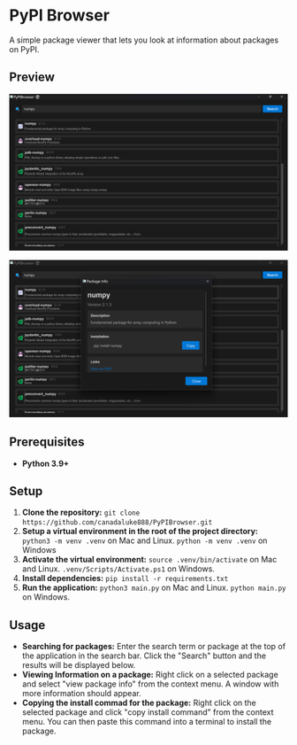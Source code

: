 # PyPI Browser

A simple package viewer that lets you look at information about packages on PyPI.

## Preview
![App screenshot for search results by searching numpy](screenshots/SearchResultsSS.png)

![App Screenshot for detailed view of package information](screenshots/PackageInfoSS.png)

## Prerequisites
- **Python 3.9+**

## Setup
1. **Clone the repository:** `git clone https://github.com/canadaluke888/PyPIBrowser.git`
2. **Setup a virtual environment in the root of the project directory:** `python3 -m venv .venv` on Mac and Linux. `python -m venv .venv` on Windows
3. **Activate the virtual environment:** `source .venv/bin/activate` on Mac and Linux. `.venv/Scripts/Activate.ps1` on Windows.
4. **Install dependencies:** `pip install -r requirements.txt`
5. **Run the application:** `python3 main.py` on Mac and Linux. `python main.py` on Windows.

## Usage
- **Searching for packages:** Enter the search term or package at the top of the application in the search bar. Click the "Search" button and the results will be displayed below.
- **Viewing Information on a package:** Right click on a selected package and select "view package info" from the context menu. A window with more information should appear.
- **Copying the install commad for the package:** Right click on the selected package and click "copy install command" from the context menu. You can then paste this command into a terminal to install the package.